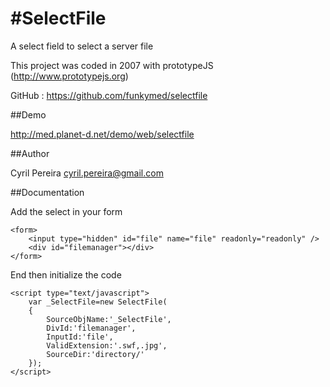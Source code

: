 #SelectFile
==========
A select field to select a server file

This project was coded in 2007 with prototypeJS (http://www.prototypejs.org)

GitHub : https://github.com/funkymed/selectfile

##Demo

http://med.planet-d.net/demo/web/selectfile

##Author

Cyril Pereira <cyril.pereira@gmail.com>

##Documentation

Add the select in your form
~~~
<form>
    <input type="hidden" id="file" name="file" readonly="readonly" />
    <div id="filemanager"></div>
</form>
~~~
End then initialize the code
~~~
<script type="text/javascript">
    var _SelectFile=new SelectFile(
    {
        SourceObjName:'_SelectFile',
        DivId:'filemanager',
        InputId:'file',
        ValidExtension:'.swf,.jpg',
        SourceDir:'directory/'
    });
</script>
~~~
